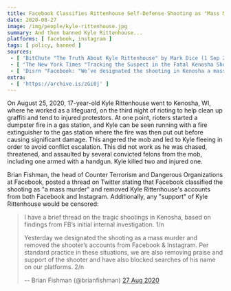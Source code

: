 ```yaml
---
title: Facebook Classifies Rittenhouse Self-Defense Shooting as "Mass Murder"
date: 2020-08-27
image: /img/people/kyle-rittenhouse.jpg
summary: And then banned Kyle Rittenhouse...
platforms: [ facebook, instagram ]
tags: [ policy, banned ]
sources:
 - [ 'BitChute "The Truth About Kyle Rittenhouse" by Mark Dice (1 Sep 2020)', 'https://www.bitchute.com/video/0oQlnihfxhU/' ]
 - [ 'The New York Times "Tracking the Suspect in the Fatal Kenosha Shootings" by Haley Willis, Muyi Xiao, Christiaan Triebert, Christoph Koettl, Stella Cooper, David Botti, John Ismay and Ainara Tiefenthäler (27 Aug 2020)', 'https://archive.is/FF0tc' ]
 - [ 'Disrn "Facebook: "We’ve designated the shooting in Kenosha a mass murder and are removing posts in support" of Kyle Rittenhouse" by Laura Mize (3 Sep 2020)', 'https://disrn.com/news/facebook-weve-designated-the-shooting-in-kenosha-a-mass-murder-and-are-removing-posts-in-support-of-kyle-rittenhouse' ]
extra:
 - [ 'https://archive.is/zGi0j' ]
---
```


On August 25, 2020, 17-year-old Kyle Rittenhouse went to Kenosha, WI, where he
worked as a lifeguard, on the third night of rioting to help clean up graffiti
and tend to injured protestors. At one point, rioters started a dumpster fire
in a gas station, and Kyle can be seen running with a fire extinguisher to the
gas station where the fire was then put out before causing significant damage.
This angered the mob and led to Kyle fleeing in order to avoid conflict
escalation.  This did not work as he was chased, threatened, and assaulted by
several convicted felons from the mob, including one armed with a handgun. Kyle
killed two and injured one.

Brian Fishman, the head of Counter Terrorism and Dangerous Organizations at
Facebook, posted a thread on Twitter stating that Facebook classified the
shooting as "a mass murder" and removed Kyle Rittenhouse's accounts from both
Facebook and Instagram. Additionally, any "support" of Kyle Rittenhouse would
be censored:
> I have a brief thread on the tragic shootings in Kenosha, based on findings
> from FB’s initial internal investigation. 1/n
>
> Yesterday we designated the shooting as a mass murder and removed the
> shooter’s accounts from Facebook & Instagram. Per standard practice in these
> situations, we are also removing praise and support of the shooter and have
> also blocked searches of his name on our platforms. 2/n
>
> -- Brian Fishman (@brianfishman) [27 Aug 2020](https://archive.is/xcNKk)
